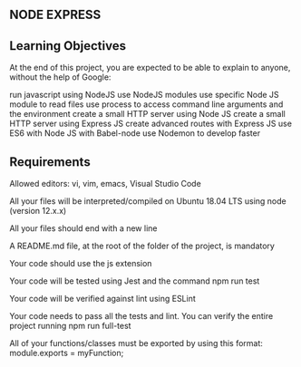 ## NODE EXPRESS

## Learning Objectives

At the end of this project, you are expected to be able to explain to anyone, without the help of Google:

run javascript using NodeJS
use NodeJS modules
use specific Node JS module to read files
use process to access command line arguments and the environment
create a small HTTP server using Node JS
create a small HTTP server using Express JS
create advanced routes with Express JS
use ES6 with Node JS with Babel-node
use Nodemon to develop faster

## Requirements

Allowed editors: vi, vim, emacs, Visual Studio Code

All your files will be interpreted/compiled on Ubuntu 18.04 LTS using node (version 12.x.x)

All your files should end with a new line

A README.md file, at the root of the folder of the project, is mandatory

Your code should use the js extension

Your code will be tested using Jest and the command npm run test

Your code will be verified against lint using ESLint

Your code needs to pass all the tests and lint. You can verify the entire project running npm run full-test

All of your functions/classes must be exported by using this format: module.exports = myFunction;